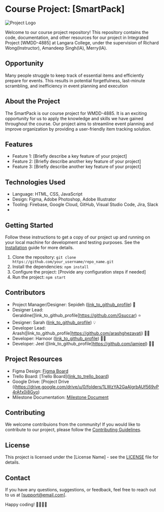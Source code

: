 # Course Project: [SmartPack]

![Project Logo](link_to_logo.png)

Welcome to our course project repository! This repository contains the code, documentation, and other resources for our project in Integrated Project [WMDD-4885] at Langara College, under the supervision of Richard Wong(Instructor), Amandeep Singh(IA), Merry(IA).

## Opportunity
Many people struggle to keep track of essential items and efficiently prepare for events. This results in potential forgetfulness, last-minute scrambling, and inefficiency in event planning and execution

## About the Project
The SmartPack is our course project for WMDD-4885. It is an exciting opportunity for us to apply the knowledge and skills we have gained throughout the course. Our project aims to streamline event planning and improve organization by providing a user-friendly item tracking solution. 

## Features
- Feature 1: [Briefly describe a key feature of your project]
- Feature 2: [Briefly describe another key feature of your project]
- Feature 3: [Briefly describe another key feature of your project]

## Technologies Used
- Language: HTML, CSS, JavaScript
- Design: Figma, Adobe Photoshop, Adobe Illustrator
- Tooling: Firebase, Google Cloud, GitHub, Visual Studio Code, Jira, Slack
- 
## Getting Started
Follow these instructions to get a copy of our project up and running on your local machine for development and testing purposes. See the [Installation](link_to_installation_guide.md) guide for more details.

1. Clone the repository: `git clone https://github.com/your_username/repo_name.git`
2. Install the dependencies: `npm install`
3. Configure the project: [Provide any configuration steps if needed]
4. Run the project: `npm start`

## Contributors
- Project Manager/Designer: Sepideh ([link_to_github_profile](https://github.com/Sepidehsahar)) 🚀
- Designer Lead: Geraldine([link_to_github_profile]https://github.com/Gsuccar) ⭐️
- Designer: Sarah ([link_to_github_profile](https://github.com/Sclavijoescand00)) 💡
- Developer Lead: Arash([link_to_github_profile]https://github.com/arashghezavati) 👨‍💻
- Developer: Harnoor ([link_to_github_profile](https://github.com/harnoor497)) 👨‍💻
- Developer: Jeel ([link_to_github_profile]https://github.com/iamjeel) 👨‍💻

## Project Resources
- Figma Design: [Figma Board]((https://www.figma.com/file/EuVzZ7jaBNGDA85ltOXHlO/Project-1?type=design&node-id=284-10288&mode=design&t=NFGfcKp90fyjvrrn-0)
)
- Trello Board: [Trello Board]([link_to_trello_board](https://integratedproject001.atlassian.net/jira/software/projects/SMAR/boards/1
))
- Google Drive: [Project Drive ((https://drive.google.com/drive/u/0/folders/1LWzYA2GaAlgrbAUf569vP4rAfx0i8Gyo)
- Milestone Documentation: [Milestone Document](https://docs.google.com/document/d/1fynNlpywlqeG0icAmxzlLbLCySsrVN7qvKHvFp2YvJQ/edit 
)

## Contributing
We welcome contribuions from the community! If you would like to contribute to our project, please follow the [Contributing Guidelines](link_to_contributing.md).

## License
This project is licensed under the [License Name] - see the [LICENSE](LICENSE) file for details.

## Contact
If you have any questions, suggestions, or feedback, feel free to reach out to us at [support@email.com].

Happy coding! 👩‍💻👨‍💻

